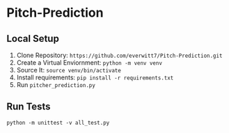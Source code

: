 # Pitch-Prediction

## Local Setup

1. Clone Repository: `https://github.com/everwitt7/Pitch-Prediction.git`
2. Create a Virtual Enviornment: `python -m venv venv`
2. Source It: `source venv/bin/activate`
3. Install requirements: `pip install -r requirements.txt`
4. Run `pitcher_prediction.py`

## Run Tests

`python -m unittest -v all_test.py`
